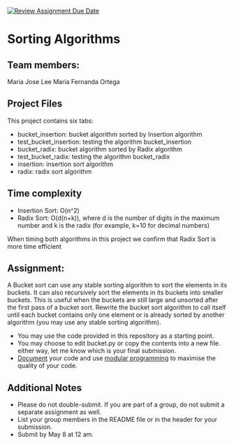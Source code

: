 [![Review Assignment Due Date](https://classroom.github.com/assets/deadline-readme-button-24ddc0f5d75046c5622901739e7c5dd533143b0c8e959d652212380cedb1ea36.svg)](https://classroom.github.com/a/Trv1ybv1)
# Sorting Algorithms

## Team members:
Maria Jose Lee
Maria Fernanda Ortega

## Project Files
This project contains six tabs:
- bucket_insertion: bucket algorithm sorted by Insertion algorithm
- test_bucket_insertion: testing the algorithm bucket_insertion
- bucket_radix:  bucket algorithm sorted by Radix algorithm
- test_bucket_radix: testing the algorithm bucket_radix
- insertion: insertion sort algorithm
- radix: radix sort algorithm

## Time complexity 
- Insertion Sort: O(n^2)
- Radix Sort: O(d(n+k)), where d is the number of digits in the maximum number and k is the radix (for example, k=10 for decimal numbers)


When timing both algorithms in this project we confirm that Radix Sort is more time efficient 

## Assignment:

A Bucket sort can use any stable sorting algorithm to sort the elements in its buckets.
It can also recursively sort the elements in its buckets into smaller buckets. This is useful when the buckets are still large and unsorted after the first pass of a bucket sort.
Rewrite the bucket sort algorithm to call itself until each bucket contains only one element or is already sorted by another algorithm (you may use any stable sorting algorithm).

* You may use the code provided in this repository as a starting point.
* You may choose to edit bucket.py or copy the contents into a new file. either way, let me know which is your final submission.
* [Document](https://realpython.com/documenting-python-code/) your code and use [modular programming](https://realpython.com/python-modules-packages/#executing-a-module-as-a-script) to maximise the quality of your code.


## Additional Notes

* Please do not double-submit. If you are part of a group, do not submit a separate assignment as well.
* List your group members in the README file or in the header for your submission.
* Submit by May 8 at 12 am.
